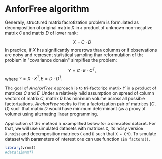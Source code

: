 # AnforFree algorithm

Generally, structured matrix facrotization problem is formulated as decomposition of original matrix $X$ in a product of unknown non-negative matrix $C$ and matrix $D$ of lower rank: 

$$
X = C \cdot D
$$
In practice, if $X$ has significantly more rows than columns or if observations are noisy and represent statistical sampling than reformulation of the problem in "covariance domain" simplifies the problem:

$$
Y = C \cdot E \cdot C^{T},
$$
where $Y = X \cdot X^{T}, E = D \cdot D^{T}.$

The goal of _AnchorFree_ approach is to tri-factorize matrix $Y$ in a product of matrices $C$ and $E$. Under a relatively mild assumption on spread of column vectors of matrix $C$, matrix $D$ has minimum volume across all possible factorizations. _AnchorFree_ seeks to find a factorization pair of matrices $(C,D)$ such that matrix $D$ would have minimum determinant (as a proxy of volume) using alternating linear programming. 

Application of the method is examplified below for a simulated dataset. For that, we will use simulated datasets with matrices `X`, its noisy version `X.noise` and decomposition matrices `C` and `D` such that `X = C*D`. To simulate dataset with parameters of interest one can use function `sim_factors()`.



```r
library(vrnmf)
#data(simnmf)
```

